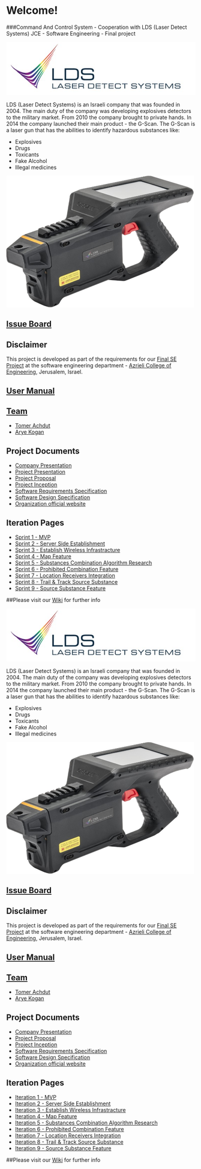 # Welcome!
###Command And Control System - Cooperation with LDS (Laser Detect Systems)
JCE - Software Engineering - Final project

![Project Logo](https://github.com/aryeko/CommandAndControlSystem-LDS/blob/master/Documents/Pictures/LDS/LDS%20logo.jpg)

LDS (Laser Detect Systems) is an Israeli company that was founded in 2004. The main duty of the company was developing explosives detectors to the military market.
From 2010 the company brought to private hands.
In 2014 the company launched their main product - the G-Scan.
The G-Scan is a laser gun that has the abilities to identify hazardous substances like:
* Explosives
* Drugs
* Toxicants
* Fake Alcohol
* Illegal medicines

<img src="https://github.com/aryeko/CommandAndControlSystem-LDS/blob/master/Documents/Pictures/LDS/G-scan.jpg" width="500" height="350" />

## [Issue Board](https://waffle.io/aryeko/CommandAndControlSystem-LDS)

## Disclaimer
This project is developed as part of the requirements for our [Final SE Project](http://projects.jce.ac.il/moodle/) at the software engineering department - [Azrieli College of Engineering](http://www.jce.ac.il/), Jerusalem, Israel.

## [User Manual](https://github.com/aryeko/CommandAndControlSystem-LDS/wiki/user-manual)

## [Team](https://github.com/aryeko/CommandAndControlSystem-LDS/wiki/team)
* [Tomer Achdut](https://github.com/tomerach)
* [Arye Kogan](https://github.com/aryeko)

## Project Documents
- [Company Presentation](https://github.com/aryeko/CommandAndControlSystem-LDS/blob/master/Documents/Presentations/g-scan%20opening.pptx)
- [Project Presentation](https://github.com/aryeko/CommandAndControlSystem-LDS/blob/613db2ebb254666b714ccff45ba8dc922abb3771/Documents/Presentations/MVP.pptx)
- [Project Proposal](https://github.com/aryeko/CommandAndControlSystem-LDS/blob/master/Documents/propsal.pdf) 
- [Project Inception](https://github.com/aryeko/CommandAndControlSystem-LDS/wiki/inception)
- [Software Requirements Specification](https://github.com/aryeko/CommandAndControlSystem-LDS/wiki/srs)
- [Software Design Specification](https://github.com/aryeko/CommandAndControlSystem-LDS/wiki/sds)
- [Organization official website](http://laser-detect.com/)

## Iteration Pages

- [Sprint 1 - MVP](https://github.com/aryeko/CommandAndControlSystem-LDS/wiki/Iter-1)
- [Sprint 2 - Server Side Establishment](https://github.com/aryeko/CommandAndControlSystem-LDS/wiki/Iter-2)
- [Sprint 3 - Establish Wireless Infrastracture](https://github.com/aryeko/CommandAndControlSystem-LDS/wiki/Iter-3)
- [Sprint 4 - Map Feature](https://github.com/aryeko/CommandAndControlSystem-LDS/wiki/Iter-4)
- [Sprint 5 - Substances Combination Algorithm Research](https://github.com/aryeko/CommandAndControlSystem-LDS/wiki/Iter-5)
- [Sprint 6 - Prohibited Combination Feature](https://github.com/aryeko/CommandAndControlSystem-LDS/wiki/Iter-6)
- [Sprint 7 - Location Receivers Integration](https://github.com/aryeko/CommandAndControlSystem-LDS/wiki/Iter-7)
- [Sprint 8 - Trail & Track Source Substance](https://github.com/aryeko/CommandAndControlSystem-LDS/wiki/Iter-8)
- [Sprint 9 - Source Substance Feature](https://github.com/aryeko/CommandAndControlSystem-LDS/wiki/Iter-9)

##Please visit our [Wiki](https://github.com/aryeko/CommandAndControlSystem-LDS/wiki) for further info

![Project Logo](https://github.com/aryeko/CommandAndControlSystem-LDS/blob/master/Documents/Pictures/LDS/LDS%20logo.jpg)

LDS (Laser Detect Systems) is an Israeli company that was founded in 2004. The main duty of the company was developing explosives detectors to the military market.
From 2010 the company brought to private hands.
In 2014 the company launched their main product - the G-Scan.
The G-Scan is a laser gun that has the abilities to identify hazardous substances like:
* Explosives
* Drugs
* Toxicants
* Fake Alcohol
* Illegal medicines

<img src="https://github.com/aryeko/CommandAndControlSystem-LDS/blob/master/Documents/Pictures/LDS/G-scan.jpg" width="500" height="350" />

## [Issue Board]()

## Disclaimer
This project is developed as part of the requirements for our [Final SE Project](http://projects.jce.ac.il/moodle/) at the software engineering department - [Azrieli College of Engineering](http://www.jce.ac.il/), Jerusalem, Israel.

## [User Manual](https://github.com/aryeko/CommandAndControlSystem-LDS/wiki/user-manual)

## [Team](https://github.com/aryeko/CommandAndControlSystem-LDS/wiki/team)
* [Tomer Achdut](https://github.com/tomerach)
* [Arye Kogan](https://github.com/aryeko)

## Project Documents
- [Company Presentation](https://github.com/aryeko/CommandAndControlSystem-LDS/blob/master/Documents/Presentations/g-scan%20opening.pptx)
- [Project Proposal](https://github.com/aryeko/CommandAndControlSystem-LDS/blob/master/Documents/propsal.pdf) 
- [Project Inception](https://github.com/aryeko/CommandAndControlSystem-LDS/wiki/inception)
- [Software Requirements Specification](https://github.com/aryeko/CommandAndControlSystem-LDS/wiki/srs)
- [Software Design Specification](https://github.com/aryeko/CommandAndControlSystem-LDS/wiki/sds)
- [Organization official website](http://laser-detect.com/)

## Iteration Pages

- [Iteration 1 - MVP](https://github.com/aryeko/CommandAndControlSystem-LDS/wiki/Iter-1)
- [Iteration 2 - Server Side Establishment](https://github.com/aryeko/CommandAndControlSystem-LDS/wiki/Iter-2)
- [Iteration 3 - Establish Wireless Infrastracture](https://github.com/aryeko/CommandAndControlSystem-LDS/wiki/Iter-3)
- [Iteration 4 - Map Feature](https://github.com/aryeko/CommandAndControlSystem-LDS/wiki/Iter-4)
- [Iteration 5 - Substances Combination Algorithm Research](https://github.com/aryeko/CommandAndControlSystem-LDS/wiki/Iter-5)
- [Iteration 6 - Prohibited Combination Feature](https://github.com/aryeko/CommandAndControlSystem-LDS/wiki/Iter-6)
- [Iteration 7 - Location Receivers Integration](https://github.com/aryeko/CommandAndControlSystem-LDS/wiki/Iter-7)
- [Iteration 8 - Trail & Track Source Substance](https://github.com/aryeko/CommandAndControlSystem-LDS/wiki/Iter-8)
- [Iteration 9 - Source Substance Feature](https://github.com/aryeko/CommandAndControlSystem-LDS/wiki/Iter-9)

##Please visit our [Wiki](https://github.com/aryeko/CommandAndControlSystem-LDS/wiki) for further info

